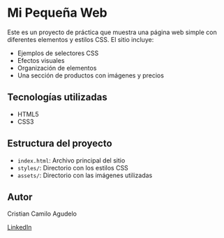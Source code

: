 # Mi Pequeña Web

Este es un proyecto de práctica que muestra una página web simple con diferentes elementos y estilos CSS. El sitio incluye:

- Ejemplos de selectores CSS
- Efectos visuales
- Organización de elementos
- Una sección de productos con imágenes y precios

## Tecnologías utilizadas

- HTML5
- CSS3

## Estructura del proyecto

- `index.html`: Archivo principal del sitio
- `styles/`: Directorio con los estilos CSS
- `assets/`: Directorio con las imágenes utilizadas

## Autor

Cristian Camilo Agudelo

[LinkedIn](https://www.linkedin.com/in/cristian-camilo-agudelo-3198b42a6/)
